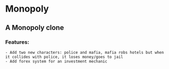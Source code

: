 # Monopoly
## A Monopoly clone

### Features:
    - Add two new characters: police and mafia, mafia robs hotels but when it collides with police, it loses money/goes to jail
    - Add forex system for an investment mechanic
